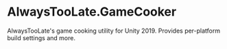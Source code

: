 # AlwaysTooLate.GameCooker
AlwaysTooLate's game cooking utility for Unity 2019. Provides per-platform build settings and more.
